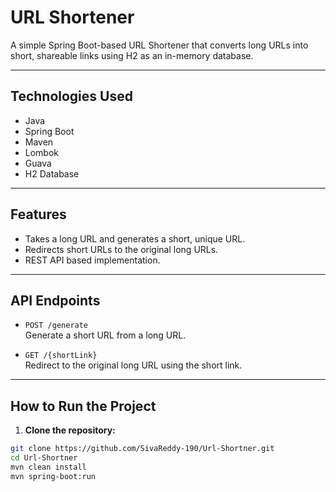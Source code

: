 # URL Shortener

A simple Spring Boot-based URL Shortener that converts long URLs into short, shareable links using H2 as an in-memory database.

---

## Technologies Used

- Java
- Spring Boot
- Maven
- Lombok
- Guava
- H2 Database

---

## Features

- Takes a long URL and generates a short, unique URL.
- Redirects short URLs to the original long URLs.
- REST API based implementation.

---

## API Endpoints

- `POST /generate`  
  Generate a short URL from a long URL.

- `GET /{shortLink}`  
  Redirect to the original long URL using the short link.

---

## How to Run the Project

1. **Clone the repository:**

```bash
git clone https://github.com/SivaReddy-190/Url-Shortner.git
cd Url-Shortner
mvn clean install
mvn spring-boot:run

